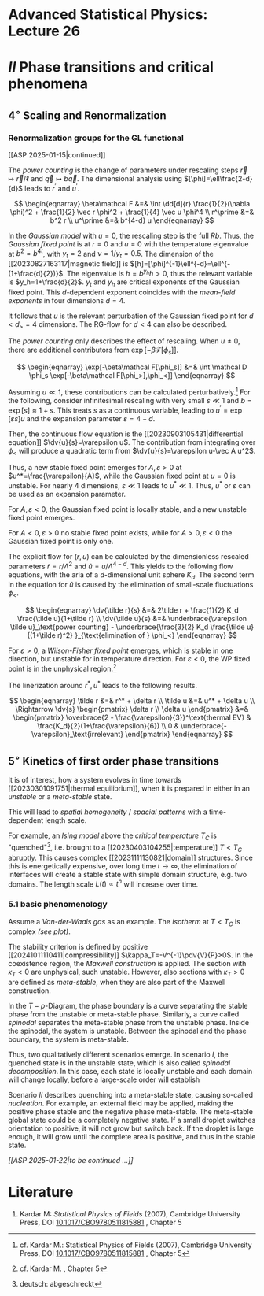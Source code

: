# Advanced Statistical Physics: Lecture 26
# $II$ Phase transitions and critical phenomena
## $4^\circ$ Scaling and Renormalization
### Renormalization groups for the GL functional
[[ASP 2025-01-15|continued]]

The *power counting* is the change of parameters under rescaling steps $\vec r \mapsto \vec r/\ell$ and $\vec q \mapsto b\vec q$. The dimensional analysis using $[\phi]=\ell\frac{2-d}{d}$ leads to $r^\prime$ and $u^\prime$.


$$
\begin{eqnarray}
    \beta\mathcal F
        &=&
            \int \dd[d]{r}
                \frac{1}{2}(\nabla \phi)^2
                + \frac{1}{2} \vec r \phi^2
                + \frac{1}{4} \vec u \phi^4
            \\
    r^\prime &=& b^2 r \\
    u^\prime &=& b^{4-d} u
\end{eqnarray}
$$

In the *Gaussian model* with $u=0$, the rescaling step is the full $Rb$. Thus, the *Gaussian fixed point* is at $r=0$ and $u=0$ with the temperature eigenvalue at $b^2=b^{4t}$, with $y_t=2$ and $\nu=1/y_t=0.5$. The dimension of the [[20230827163117|magnetic field]] is $[h]=[\phi]^{-1}\ell^{-d}=\ell^{-(1+\frac{d}{2})}$. The eigenvalue is $h=b^{y_h}h>0$, thus the relevant variable is $y_h=1+\frac{d}{2}$. $y_t$ and $y_h$ are critical exponents of the Gaussian fixed point. This $d$-dependent exponent coincides with the *mean-field exponents* in four dimensions $d=4$.

It follows that $u$ is the relevant perturbation of the Gaussian fixed point for $d<d_>=4$ dimensions. The RG-flow for $d<4$ can also be described.

The *power counting* only describes the effect of rescaling. When $u\neq 0$, there are additional contributors from $\exp[-\beta\mathcal F[\phi_s]]$.

$$
\begin{eqnarray}
    \exp[-\beta\mathcal F[\phi_s]]
        &=&
            \int \mathcal D \phi_s
                \exp[-\beta\mathcal F[\phi_>],\phi_<]]
\end{eqnarray}
$$

Assuming $u\ll1$, these contributions can be calculated perturbatively.[^1] For the following, consider infinitesimal rescaling with very small $s\ll 1$ and $b=\exp[s]\approx 1+s$. This treats $s$ as a continuous variable, leading to $u^\prime=\exp[\varepsilon s]u$ and the expansion parameter $\varepsilon=4-d$.

[^1]: cf. Kardar M.: Statistical Physics of Fields (2007), Cambridge University Press, DOI [10.1017/CBO9780511815881](https://doi.org/10.1017/CBO9780511815881) , Chapter 5

Then, the continuous flow equation is the [[20230903105431|differential equation]] $\dv{u}{s}=\varepsilon u$. The contribution from integrating over $\phi_<$ will produce a quadratic term from $\dv{u}{s}=\varepsilon u-\vec A u^2$.

Thus, a new stable fixed point emerges for $A,\varepsilon>0$ at $u^*=\frac{\varepsilon}{A}$, while the Gaussian fixed point at $u=0$ is unstable. For nearly $4$ dimensions, $\varepsilon\ll 1$ leads to $u^*\ll 1$. Thus, $u^*$ or $\varepsilon$ can be used as an expansion parameter.

For $A,\varepsilon<0$, the Gaussian fixed point is locally stable, and a new unstable fixed point emerges.

For $A<0,\varepsilon>0$ no stable fixed point exists, while for $A>0,\varepsilon<0$ the Gaussian fixed point is only one.

The explicit flow for $(r,u)$ can be calculated by the dimensionless rescaled parameters $\tilde r=r/\Lambda^2$ and $\tilde u=u/\Lambda^{4-d}$. This yields to the following flow equations, with the aria of a $d$-dimensional unit sphere $K_d$. The second term in the equation for $\tilde u$ is caused by the elimination of small-scale fluctuations $\phi_<$.

$$
\begin{eqnarray}
    \dv{\tilde r}{s} &=&
        2\tilde r
        + \frac{1}{2} K_d
            \frac{\tilde u}{1+\tilde r} \\
    \dv{\tilde u}{s} &=&
        \underbrace{\varepsilon \tilde u}_\text{power counting}
        - \underbrace{\frac{3}{2} K_d
            \frac{\tilde u}{(1+\tilde r)^2}
        }_{\text{elimination of } \phi_<}
\end{eqnarray}
$$

For $\varepsilon>0$, a *Wilson-Fisher fixed point* emerges, which is stable in one direction, but unstable for in temperature direction. For $\varepsilon<0$, the WP fixed point is in the unphysical region.[^2]

[^2]: cf. Kardar M. , Chapter 5

The linerization around $r^*,u^*$ leads to the following results.

$$
\begin{eqnarray}
    \tilde r &=& r^* + \delta r \\
    \tilde u &=& u^* + \delta u \\
    \Rightarrow
    \dv{s} \begin{pmatrix} \delta r \\ \delta u \end{pmatrix}
        &=&
            \begin{pmatrix}
                \overbrace{2 - \frac{\varepsilon}{3}}^\text{thermal EV}
                    & \frac{K_d}{2}(1+\frac{\varepsilon}{6}) \\
                0
                    & \underbrace{-\varepsilon}_\text{irrelevant}
            \end{pmatrix}
\end{eqnarray}
$$

## $5^\circ$ Kinetics of first order phase transitions
It is of interest, how a system evolves in time towards [[20230301091751|thermal equilibrium]], when it is prepared in either in an *unstable* or a *meta-stable* state.

This will lead to *spatial homogeneity* / *spacial patterns* with a time-dependent length scale.

For example, an *Ising model* above the *critical temperature* $T_C$ is "quenched"[^3], i.e. brought to a [[20230403104255|temperature]] $T<T_C$ abruptly. This causes complex [[20231111130821|domain]] structures. Since this is energetically expensive, over long time $t\rightarrow\infty$, the elimination of interfaces will create a stable state with simple domain structure, e.g. two domains. The length scale $L(t)\propto t^n$ will increase over time.

[^3]: deutsch: abgeschreckt

### 5.1 basic phenomenology
Assume a *Van-der-Waals gas* as an example. The *isotherm* at $T<T_C$ is complex *(see plot)*.

The stability criterion is defined by positive [[20241011110411|compressibility]] $\kappa_T=-V^{-1}\pdv{V}{P}>0$. In the coexistence region, the *Maxwell construction* is applied. The section with $\kappa_T<0$ are unphysical, such unstable. However, also sections with $\kappa_T>0$ are defined as *meta-stable*, when they are also part of the Maxwell construction.

In the $T-\rho$-Diagram, the phase boundary is a curve separating the stable phase from the unstable or meta-stable phase. Similarly, a curve called *spinodal* separates the meta-stable phase from the unstable phase. Inside the spinodal, the system is unstable. Between the spinodal and the phase boundary, the system is meta-stable.

Thus, two qualitatively different scenarios emerge. In scenario $I$, the quenched state is in the unstable state, which is also called *spinodal decomposition*. In this case, each state is locally unstable and each domain will change locally, before a large-scale order will establish

Scenario $II$ describes quenching into a meta-stable state, causing so-called *nucleation*. For example, an external field may be applied, making the positive phase stable and the negative phase meta-stable. The meta-stable global state could be a completely negative state. If a small droplet switches orientation to positive, it will not grow but switch back. If the droplet is large enough, it will grow until the complete area is positive, and thus in the stable state.

*[[ASP 2025-01-22|to be continued ...]]*

# Literature
1. Kardar M: *Statistical Physics of Fields* (2007), Cambridge University Press, DOI [10.1017/CBO9780511815881](https://doi.org/10.1017/CBO9780511815881) , Chapter 5
